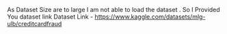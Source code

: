 As Dataset Size are to large I am not able to load the dataset . So I Provided You dataset link
Dataset Link - https://www.kaggle.com/datasets/mlg-ulb/creditcardfraud
